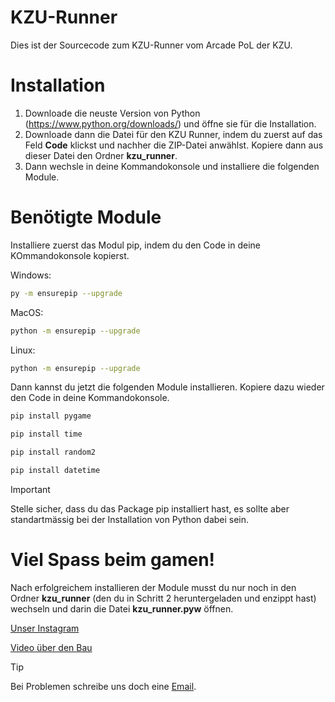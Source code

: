 # KZU-Runner
Dies ist der Sourcecode zum KZU-Runner vom Arcade PoL der KZU.

# Installation

1. Downloade die neuste Version von Python (https://www.python.org/downloads/) und öffne sie für die Installation.
2. Downloade dann die Datei für den KZU Runner, indem du zuerst auf das Feld **Code** klickst und nachher die ZIP-Datei anwählst. Kopiere dann aus dieser Datei den Ordner **kzu_runner**.
3. Dann wechsle in deine Kommandokonsole und installiere die folgenden Module.

# Benötigte Module

Installiere zuerst das Modul pip, indem du den Code in deine KOmmandokonsole kopierst.

Windows:
```bash
py -m ensurepip --upgrade
```
MacOS:
```bash
python -m ensurepip --upgrade
```
Linux:
```bash
python -m ensurepip --upgrade
```
Dann kannst du jetzt die folgenden Module installieren. Kopiere dazu wieder den Code in deine Kommandokonsole.
```bash
pip install pygame
```
```bash
pip install time
```
```bash
pip install random2
```
```bash
pip install datetime
```
> [!IMPORTANT]
> Stelle sicher, dass du das Package pip installiert hast, es sollte aber standartmässig bei der Installation von Python dabei sein.

# Viel Spass beim gamen!
Nach erfolgreichem installieren der Module musst du nur noch in den Ordner **kzu_runner** (den du in Schritt 2 heruntergeladen und enzippt hast) wechseln und darin die Datei **kzu_runner.pyw** öffnen.


[Unser Instagram](https://www.instagram.com/arcade_pol_kzu)

[Video über den Bau](https://kzu.sharepoint.com/sites/poL426/_layouts/15/stream.aspx?id=%2Fsites%2FpoL426%2FFreigegebene%20Dokumente%2FGeneral%2FOCVideo%2E738077874%2E100006%2Emp4&nav=eyJyZWZlcnJhbEluZm8iOnsicmVmZXJyYWxBcHAiOiJTdHJlYW1XZWJBcHAiLCJyZWZlcnJhbFZpZXciOiJTaGFyZURpYWxvZy1MaW5rIiwicmVmZXJyYWxBcHBQbGF0Zm9ybSI6IldlYiIsInJlZmVycmFsTW9kZSI6InZpZXcifX0&ga=1&referrer=StreamWebApp%2EWeb&referrerScenario=AddressBarCopied%2Eview%2E8db98b13%2Dc86b%2D4f05%2D9746%2D812038223477)

> [!TIP]
> Bei Problemen schreibe uns doch eine [Email](mailto:arcadepol.ch@outlook.com).
